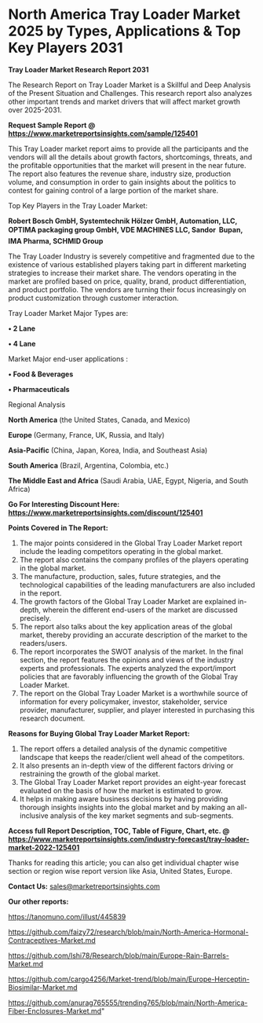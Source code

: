 # North America Tray Loader Market 2025 by Types, Applications & Top Key Players 2031

<strong>Tray Loader Market Research Report 2031</strong>

The Research Report on Tray Loader Market is a Skillful and Deep Analysis of the Present Situation and Challenges. This research report also analyzes other important trends and market drivers that will affect market growth over 2025-2031.

<strong>Request Sample Report @ <a href=https://www.marketreportsinsights.com/sample/125401>https://www.marketreportsinsights.com/sample/125401</a></strong>

This Tray Loader market report aims to provide all the participants and the vendors will all the details about growth factors, shortcomings, threats, and the profitable opportunities that the market will present in the near future. The report also features the revenue share, industry size, production volume, and consumption in order to gain insights about the politics to contest for gaining control of a large portion of the market share.

Top Key Players in the Tray Loader Market:

<strong>Robert Bosch GmbH, Systemtechnik Hölzer GmbH, Automation, LLC, OPTIMA packaging group GmbH, VDE MACHINES LLC, Sandor  Bupan, IMA Pharma, SCHMID Group</strong>

The Tray Loader Industry is severely competitive and fragmented due to the existence of various established players taking part in different marketing strategies to increase their market share. The vendors operating in the market are profiled based on price, quality, brand, product differentiation, and product portfolio. The vendors are turning their focus increasingly on product customization through customer interaction.

Tray Loader Market Major Types are:

<strong>• 2 Lane

• 4 Lane</strong>

Market Major end-user applications :

<strong>• Food & Beverages

• Pharmaceuticals</strong>

Regional Analysis

</u><strong><b>North America</b></strong> (the United States, Canada, and Mexico)

<strong><b>Europe </b></strong>(Germany, France, UK, Russia, and Italy)

<strong><b>Asia-Pacific</b></strong> (China, Japan, Korea, India, and Southeast Asia)

<strong><b>South America</b></strong> (Brazil, Argentina, Colombia, etc.)

<strong><b>The Middle East and Africa</b></strong> (Saudi Arabia, UAE, Egypt, Nigeria, and South Africa)

<strong>Go For Interesting Discount Here: <a href=https://www.marketreportsinsights.com/discount/125401>https://www.marketreportsinsights.com/discount/125401</a></strong>

<strong>Points Covered in The Report:</strong>
<ol>
  <li>The major points considered in the Global Tray Loader Market report include the leading competitors operating in the global market.</li>
  <li>The report also contains the company profiles of the players operating in the global market.</li>
  <li>The manufacture, production, sales, future strategies, and the technological capabilities of the leading manufacturers are also included in the report.</li>
  <li>The growth factors of the Global Tray Loader Market are explained in-depth, wherein the different end-users of the market are discussed precisely.</li>
  <li>The report also talks about the key application areas of the global market, thereby providing an accurate description of the market to the readers/users.</li>
  <li>The report incorporates the SWOT analysis of the market. In the final section, the report features the opinions and views of the industry experts and professionals. The experts analyzed the export/import policies that are favorably influencing the growth of the Global Tray Loader Market.</li>
  <li>The report on the Global Tray Loader Market is a worthwhile source of information for every policymaker, investor, stakeholder, service provider, manufacturer, supplier, and player interested in purchasing this research document.</li>
</ol>
<strong>Reasons for Buying Global Tray Loader Market Report:</strong>

<ol>
  <li>The report offers a detailed analysis of the dynamic competitive landscape that keeps the reader/client well ahead of the competitors.</li>
  <li>It also presents an in-depth view of the different factors driving or restraining the growth of the global market.</li>
  <li>The Global Tray Loader Market report provides an eight-year forecast evaluated on the basis of how the market is estimated to grow.</li>
  <li>It helps in making aware business decisions by having providing thorough insights insights into the global market and by making an all-inclusive analysis of the key market segments and sub-segments.</li>
</ol>
<strong>Access full Report Description, TOC, Table of Figure, Chart, etc. @ <a href=https://www.marketreportsinsights.com/industry-forecast/tray-loader-market-2022-125401>https://www.marketreportsinsights.com/industry-forecast/tray-loader-market-2022-125401</a></strong>


Thanks for reading this article; you can also get individual chapter wise section or region wise report version like Asia, United States, Europe.

<strong>Contact Us:</strong>
sales@marketreportsinsights.com

<strong>Our other reports:</strong>

<a href=https://tanomuno.com/illust/445839>https://tanomuno.com/illust/445839</a>

<a href=https://github.com/faizy72/research/blob/main/North-America-Hormonal-Contraceptives-Market.md>https://github.com/faizy72/research/blob/main/North-America-Hormonal-Contraceptives-Market.md</a>

<a href=https://github.com/Ishi78/Research/blob/main/Europe-Rain-Barrels-Market.md>https://github.com/Ishi78/Research/blob/main/Europe-Rain-Barrels-Market.md</a>

<a href=https://github.com/cargo4256/Market-trend/blob/main/Europe-Herceptin-Biosimilar-Market.md>https://github.com/cargo4256/Market-trend/blob/main/Europe-Herceptin-Biosimilar-Market.md</a>

<a href=https://github.com/anurag765555/trending765/blob/main/North-America-Fiber-Enclosures-Market.md>https://github.com/anurag765555/trending765/blob/main/North-America-Fiber-Enclosures-Market.md</a>"
